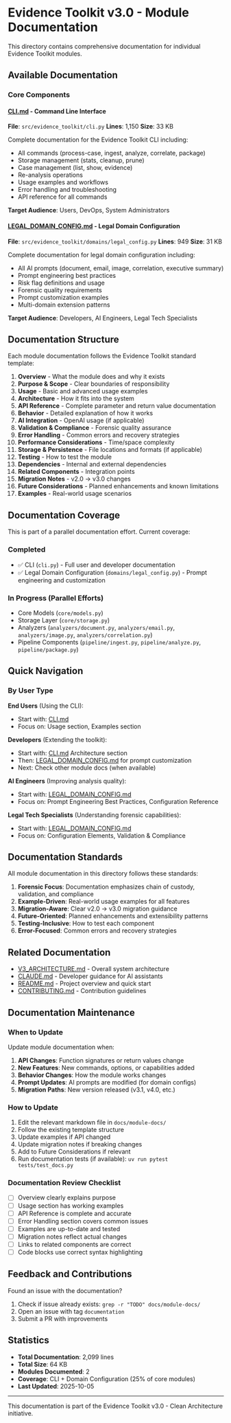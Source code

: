 # Evidence Toolkit v3.0 - Module Documentation

This directory contains comprehensive documentation for individual Evidence Toolkit modules.

## Available Documentation

### Core Components

#### [CLI.md](CLI.md) - Command Line Interface
**File**: `src/evidence_toolkit/cli.py`
**Lines**: 1,150
**Size**: 33 KB

Complete documentation for the Evidence Toolkit CLI including:
- All commands (process-case, ingest, analyze, correlate, package)
- Storage management (stats, cleanup, prune)
- Case management (list, show, evidence)
- Re-analysis operations
- Usage examples and workflows
- Error handling and troubleshooting
- API reference for all commands

**Target Audience**: Users, DevOps, System Administrators

#### [LEGAL_DOMAIN_CONFIG.md](LEGAL_DOMAIN_CONFIG.md) - Legal Domain Configuration
**File**: `src/evidence_toolkit/domains/legal_config.py`
**Lines**: 949
**Size**: 31 KB

Complete documentation for legal domain configuration including:
- All AI prompts (document, email, image, correlation, executive summary)
- Prompt engineering best practices
- Risk flag definitions and usage
- Forensic quality requirements
- Prompt customization examples
- Multi-domain extension patterns

**Target Audience**: Developers, AI Engineers, Legal Tech Specialists

## Documentation Structure

Each module documentation follows the Evidence Toolkit standard template:

1. **Overview** - What the module does and why it exists
2. **Purpose & Scope** - Clear boundaries of responsibility
3. **Usage** - Basic and advanced usage examples
4. **Architecture** - How it fits into the system
5. **API Reference** - Complete parameter and return value documentation
6. **Behavior** - Detailed explanation of how it works
7. **AI Integration** - OpenAI usage (if applicable)
8. **Validation & Compliance** - Forensic quality assurance
9. **Error Handling** - Common errors and recovery strategies
10. **Performance Considerations** - Time/space complexity
11. **Storage & Persistence** - File locations and formats (if applicable)
12. **Testing** - How to test the module
13. **Dependencies** - Internal and external dependencies
14. **Related Components** - Integration points
15. **Migration Notes** - v2.0 → v3.0 changes
16. **Future Considerations** - Planned enhancements and known limitations
17. **Examples** - Real-world usage scenarios

## Documentation Coverage

This is part of a parallel documentation effort. Current coverage:

### Completed
- ✅ CLI (`cli.py`) - Full user and developer documentation
- ✅ Legal Domain Configuration (`domains/legal_config.py`) - Prompt engineering and customization

### In Progress (Parallel Efforts)
- Core Models (`core/models.py`)
- Storage Layer (`core/storage.py`)
- Analyzers (`analyzers/document.py`, `analyzers/email.py`, `analyzers/image.py`, `analyzers/correlation.py`)
- Pipeline Components (`pipeline/ingest.py`, `pipeline/analyze.py`, `pipeline/package.py`)

## Quick Navigation

### By User Type

**End Users** (Using the CLI):
- Start with: [CLI.md](CLI.md)
- Focus on: Usage section, Examples section

**Developers** (Extending the toolkit):
- Start with: [CLI.md](CLI.md) Architecture section
- Then: [LEGAL_DOMAIN_CONFIG.md](LEGAL_DOMAIN_CONFIG.md) for prompt customization
- Next: Check other module docs (when available)

**AI Engineers** (Improving analysis quality):
- Start with: [LEGAL_DOMAIN_CONFIG.md](LEGAL_DOMAIN_CONFIG.md)
- Focus on: Prompt Engineering Best Practices, Configuration Reference

**Legal Tech Specialists** (Understanding forensic capabilities):
- Start with: [LEGAL_DOMAIN_CONFIG.md](LEGAL_DOMAIN_CONFIG.md)
- Focus on: Configuration Elements, Validation & Compliance

## Documentation Standards

All module documentation in this directory follows these standards:

1. **Forensic Focus**: Documentation emphasizes chain of custody, validation, and compliance
2. **Example-Driven**: Real-world usage examples for all features
3. **Migration-Aware**: Clear v2.0 → v3.0 migration guidance
4. **Future-Oriented**: Planned enhancements and extensibility patterns
5. **Testing-Inclusive**: How to test each component
6. **Error-Focused**: Common errors and recovery strategies

## Related Documentation

- [V3_ARCHITECTURE.md](../V3_ARCHITECTURE.md) - Overall system architecture
- [CLAUDE.md](../../CLAUDE.md) - Developer guidance for AI assistants
- [README.md](../../README.md) - Project overview and quick start
- [CONTRIBUTING.md](../../CONTRIBUTING.md) - Contribution guidelines

## Documentation Maintenance

### When to Update

Update module documentation when:
1. **API Changes**: Function signatures or return values change
2. **New Features**: New commands, options, or capabilities added
3. **Behavior Changes**: How the module works changes
4. **Prompt Updates**: AI prompts are modified (for domain configs)
5. **Migration Paths**: New version released (v3.1, v4.0, etc.)

### How to Update

1. Edit the relevant markdown file in `docs/module-docs/`
2. Follow the existing template structure
3. Update examples if API changed
4. Update migration notes if breaking changes
5. Add to Future Considerations if relevant
6. Run documentation tests (if available): `uv run pytest tests/test_docs.py`

### Documentation Review Checklist

- [ ] Overview clearly explains purpose
- [ ] Usage section has working examples
- [ ] API Reference is complete and accurate
- [ ] Error Handling section covers common issues
- [ ] Examples are up-to-date and tested
- [ ] Migration notes reflect actual changes
- [ ] Links to related components are correct
- [ ] Code blocks use correct syntax highlighting

## Feedback and Contributions

Found an issue with the documentation?
1. Check if issue already exists: `grep -r "TODO" docs/module-docs/`
2. Open an issue with tag `documentation`
3. Submit a PR with improvements

## Statistics

- **Total Documentation**: 2,099 lines
- **Total Size**: 64 KB
- **Modules Documented**: 2
- **Coverage**: CLI + Domain Configuration (25% of core modules)
- **Last Updated**: 2025-10-05

---

This documentation is part of the Evidence Toolkit v3.0 - Clean Architecture initiative.
